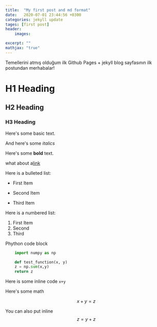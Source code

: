 ```yaml
---
title:  "My first post and md format"
date:   2020-07-01 23:44:56 +0300
categories: jekyll update
tages: [first post]
header: 
    images:

excerpt: ""
mathjax: "true"
---
```


Temellerini atmış olduğum ilk Github Pages + jekyll blog sayfasının ilk postundan merhabalar!

# H1 Heading
## H2 Heading
### H3 Heading

Here's some basic text.

And here's some *italics*

Here's some **bold** text.

what about a[link](https://github.com/ibgk883/bgkdev)

Here is a bulleted list:
* First Item
+ Second Item
- Third Item

Here is a numbered list:
1. First Item
2. Second
3. Third

Phython code block
```python
    import numpy as np

    def test_function(x, y)
    z = np.sum(x,y)
    return z
```


Here is some inline code `x+y`

Here's some math

$$x+y=z$$

You can also put inline $$z=y+z$$